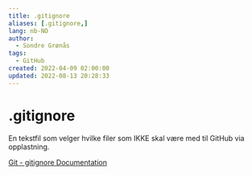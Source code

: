 ```yaml
---
title: .gitignore
aliases: [.gitignore,]
lang: nb-NO
author:
  - Sondre Grønås
tags:
  - GitHub
created: 2022-04-09 02:00:00
updated: 2022-08-13 20:28:33
---
```

# .gitignore
En tekstfil som velger hvilke filer som IKKE skal være med til GitHub via opplastning.

[Git - gitignore Documentation](https://git-scm.com/docs/gitignore)